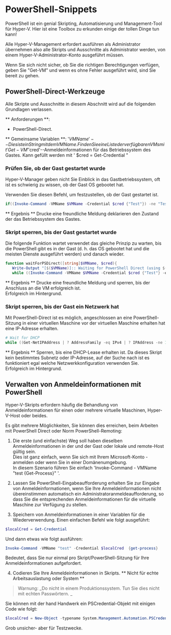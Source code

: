 ﻿# PowerShell-Snippets

PowerShell ist ein genial Skripting, Automatisierung und Management-Tool für Hyper-V.  Hier ist eine Toolbox zu erkunden einige der tollen Dinge tun kann!

Alle Hyper-V-Management erfordert ausführen als Administrator übernehmen also alle Skripts und Ausschnitte als Administrator werden, von einem Hyper-V-Administrator-Konto ausgeführt müssen.

Wenn Sie sich nicht sicher, ob Sie die richtigen Berechtigungen verfügen, geben Sie "Get-VM" und wenn es ohne Fehler ausgeführt wird, sind Sie bereit zu gehen.


## PowerShell-Direct-Werkzeuge
Alle Skripte und Ausschnitte in diesem Abschnitt wird auf die folgenden Grundlagen verlassen.

** Anforderungen **:  
*  PowerShell-Direct. 

** Gemeinsame Variablen **: '$VMName'--Dies ist ein String mit dem VMName.  Finden Sie eine Liste der verfügbaren VMs mit 'Get-VM' '$cred'--Anmeldeinformationen für das Betriebssystem des Gastes.  Kann gefüllt werden mit ' $cred = Get-Credential "  

### Prüfen Sie, ob der Gast gestartet wurde

Hyper-V-Manager geben nicht Sie Einblick in das Gastbetriebssystem, oft ist es schwierig zu wissen, ob der Gast OS gebootet hat.

Verwenden Sie diesen Befehl, um festzustellen, ob der Gast gestartet ist.

``` PowerShell
if((Invoke-Command -VMName $VMName -Credential $cred {"Test"}) -ne "Test"){Write-Host "Not Booted"} else {Write-Host "Booted"}
```  

** Ergebnis ** Drucke eine freundliche Meldung deklarieren den Zustand der das Betriebssystem des Gastes.


### Skript sperren, bis der Gast gestartet wurde

Die folgende Funktion wartet verwendet das gleiche Prinzip zu warten, bis die PowerShell gibt es in der Gast (d. h. das OS gebootet hat und die meisten Dienste ausgeführt werden) und danach wieder.

``` PowerShell
function waitForPSDirect([string]$VMName, $cred){
   Write-Output "[$($VMName)]:: Waiting for PowerShell Direct (using $($cred.username))"
   while ((Invoke-Command -VMName $VMName -Credential $cred {"Test"} -ea SilentlyContinue) -ne "Test") {Sleep -Seconds 1}}
```

** Ergebnis ** Drucke eine freundliche Meldung und sperren, bis der Anschluss an die VM erfolgreich ist.  
Erfolgreich im Hintergrund.

### Skript sperren, bis der Gast ein Netzwerk hat
Mit PowerShell-Direct ist es möglich, angeschlossen an eine PowerShell-Sitzung in einer virtuellen Maschine vor der virtuellen Maschine erhalten hat eine IP-Adresse erhalten.

``` PowerShell
# Wait for DHCP
while ((Get-NetIPAddress | ? AddressFamily -eq IPv4 | ? IPAddress -ne 127.0.0.1).SuffixOrigin -ne "Dhcp") {sleep -Milliseconds 10}
```

** Ergebnis **
Sperren, bis eine DHCP-Lease erhalten ist.  Da dieses Skript kein bestimmtes Subnetz oder IP-Adresse, auf der Suche nach ist es funktioniert egal welche Netzwerkkonfiguration verwenden Sie.  
Erfolgreich im Hintergrund.

## Verwalten von Anmeldeinformationen mit PowerShell
Hyper-V-Skripts erfordern häufig die Behandlung von Anmeldeinformationen für einen oder mehrere virtuelle Maschinen, Hyper-V-Host oder beides.

Es gibt mehrere Möglichkeiten, Sie können dies erreichen, beim Arbeiten mit PowerShell Direct oder Norm PowerShell-Remoting:

1. Die erste (und einfachste) Weg soll haben dieselben Anmeldeinformationen in der und der Gast oder lokale und remote-Host gültig sein.  
  Dies ist ganz einfach, wenn Sie sich mit Ihrem Microsoft-Konto - anmelden oder wenn Sie in einer Domänenumgebung.  
  In diesem Szenario führen Sie einfach 'Invoke-Command - VMName "test {Get-Process}" '.

2. Lassen Sie PowerShell-Eingabeaufforderung erhalten Sie zur Eingabe von Anmeldeinformationen, wenn Sie Ihre Anmeldeinformationen nicht übereinstimmen automatisch ein Administratoranmeldeaufforderung, so dass Sie die entsprechenden Anmeldeinformationen für die virtuelle Maschine zur Verfügung zu stellen.

3. Speichern von Anmeldeinformationen in einer Variablen für die Wiederverwendung.
  Einen einfachen Befehl wie folgt ausgeführt:  
  ``` PowerShell
  $localCred = Get-Credential
   ```
  Und dann etwas wie folgt ausführen:
  ``` PowerShell
  Invoke-Command -VMName "test" -Credential $localCred  {get-process} 
  ```
  Bedeutet, dass Sie nur einmal pro Skript/PowerShell-Sitzung für Ihre Anmeldeinformationen aufgefordert.

4. Codieren Sie Ihre Anmeldeinformationen in Skripts.  ** Nicht für echte Arbeitsauslastung oder System **
 > Warnung: _Do nicht in einem Produktionssystem.  Tun Sie dies nicht mit echten Passwörtern. _
  
  Sie können mit der hand Handwerk ein PSCredential-Objekt mit einigen Code wie folgt:  
  ``` PowerShell
  $localCred = New-Object -typename System.Management.Automation.PSCredential -argumentlist "Administrator", (ConvertTo-SecureString "P@ssw0rd" -AsPlainText -Force) 
  ```
  Grob unsicher- aber für Testzwecke.  

